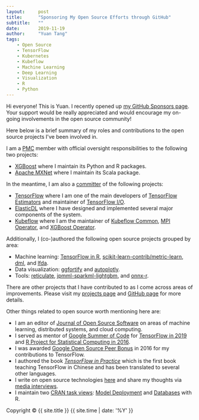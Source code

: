 ```yaml
---
layout:     post
title:      "Sponsoring My Open Source Efforts through GitHub"
subtitle:   ""
date:       2019-11-19
author:     "Yuan Tang"
tags:
    - Open Source
    - TensorFlow
    - Kubernetes
    - Kubeflow
    - Machine Learning
    - Deep Learning
    - Visualization
    - R
    - Python
---
```


Hi everyone! This is Yuan. I recently opened up [my GitHub Sponsors page](https://github.com/sponsors/terrytangyuan). Your support would be really appreciated and would encourage my on-going involvements in the open source community!

Here below is a brief summary of my roles and contributions to the open source projects I've been involved in.

I am a [PMC](https://www.apache.org/foundation/glossary.html#PMC) member with official oversight responsibilities to the following two projects:
* [XGBoost](https://github.com/dmlc/xgboost) where I maintain its Python and R packages.
* [Apache MXNet](https://github.com/apache/incubator-mxnet) where I maintain its Scala package.

In the meantime, I am also a [committer](https://www.apache.org/foundation/glossary.html#Committer) of the following projects:
* [TensorFlow](https://github.com/tensorflow/tensorflow) where I am one of the main developers of [TensorFlow Estimators](https://arxiv.org/pdf/1708.02637.pdf) and maintainer of [TensorFlow I/O](https://github.com/tensorflow/io).
* [ElasticDL](https://github.com/sql-machine-learning/elasticdl) where I have designed and implemented several major components of the system.
* [Kubeflow](https://github.com/kubeflow/kubeflow) where I am the maintainer of [Kubeflow Common](https://github.com/kubeflow/common), [MPI Operator](https://github.com/kubeflow/mpi-operator), and [XGBoost Operator](https://github.com/kubeflow/xgboost-operator).

Additionally, I (co-)authored the following open source projects grouped by area:
* Machine learning: [TensorFlow in R](https://tensorflow.rstudio.com/), [scikit-learn-contrib/metric-learn](https://github.com/scikit-learn-contrib/metric-learn), [dml](https://github.com/terrytangyuan/dml), and [lfda](https://github.com/terrytangyuan/lfda).
* Data visualization: [ggfortify](https://github.com/sinhrks/ggfortify) and [autoplotly](https://github.com/terrytangyuan/autoplotly).
* Tools: [reticulate](https://github.com/rstudio/reticulate), [jpmml-sparkml-lightgbm](https://github.com/alipay/jpmml-sparkml-lightgbm), and [onnx-r](https://github.com/onnx/onnx-r).


There are other projects that I have contributed to as I come across areas of improvements. Please visit my [projects page](https://terrytangyuan.github.io/projects/) and [GitHub page](http://github.com/terrytangyuan/) for more details.

Other things related to open source worth mentioning here are:
* I am an editor of [Journal of Open Source Software](https://joss.theoj.org/) on areas of machine learning, distributed systems, and cloud computing.
* I served as mentor of [Google Summer of Code](https://summerofcode.withgoogle.com/) for [TensorFlow in 2019](https://summerofcode.withgoogle.com/archive/2019/projects/5358647872323584/) and [R Project for Statistical Computing in 2016](https://summerofcode.withgoogle.com/archive/2016/projects/5199297624670208/).
* I was awarded [Google Open Source Peer Bonus](https://opensource.googleblog.com/2016/09/google-open-source-peer-bonus-program.html) in 2016 for my contributions to TensorFlow.
* I authored the book [*TensorFlow in Practice*](http://terrytangyuan.github.io/2017/02/12/tensorflow-in-practice-book-chinese/) which is the first book teaching TensorFlow in Chinese and has been translated to several other languages.
* I write on open source technologies [here](https://terrytangyuan.github.io/) and share my thoughts via [media interviews](https://terrytangyuan.github.io/tags/#Interview).
* I maintain two [CRAN task views](https://cran.r-project.org/web/views/): [Model Deployment](https://github.com/terrytangyuan/ctv-model-deployment) and [Databases](https://github.com/terrytangyuan/ctv-databases) with R.

<p class="copyright text-muted">
	Copyright &copy; {{ site.title }} {{ site.time | date: '%Y' }}
</p>

